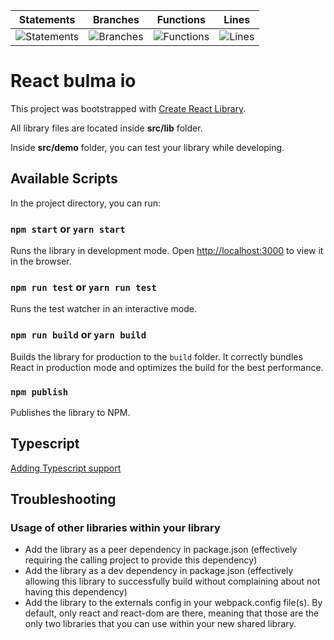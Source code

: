 | Statements                                                                                      | Branches                                                                              | Functions                                                                              | Lines                                                                                      |
| ----------------------------------------------------------------------------------------------- | ------------------------------------------------------------------------------------- | -------------------------------------------------------------------------------------- | ------------------------------------------------------------------------------------------ |
| ![Statements](https://img.shields.io/badge/Coverage-92.26%25-brightgreen.svg 'Make me better!') | ![Branches](https://img.shields.io/badge/Coverage-51.52%25-red.svg 'Make me better!') | ![Functions](https://img.shields.io/badge/Coverage-73.85%25-red.svg 'Make me better!') | ![Lines](https://img.shields.io/badge/Coverage-91.64%25-brightgreen.svg 'Make me better!') |

# React bulma io

This project was bootstrapped with [Create React Library](https://github.com/udilia/create-react-library).

All library files are located inside **src/lib** folder.

Inside **src/demo** folder, you can test your library while developing.

## Available Scripts

In the project directory, you can run:

### `npm start` or `yarn start`

Runs the library in development mode. Open [http://localhost:3000](http://localhost:3000) to view it in the browser.

### `npm run test` or `yarn run test`

Runs the test watcher in an interactive mode.

### `npm run build` or `yarn build`

Builds the library for production to the `build` folder.
It correctly bundles React in production mode and optimizes the build for the best performance.

### `npm publish`

Publishes the library to NPM.

## Typescript

[Adding Typescript support](https://gist.github.com/DimiMikadze/f25e1c5c70fa003953afd40fa9042517)

## Troubleshooting

### Usage of other libraries within your library

- Add the library as a peer dependency in package.json (effectively requiring the calling project to provide this dependency)
- Add the library as a dev dependency in package.json (effectively allowing this library to successfully build without complaining about not having this dependency)
- Add the library to the externals config in your webpack.config file(s). By default, only react and react-dom are there, meaning that those are the only two libraries that you can use within your new shared library.
